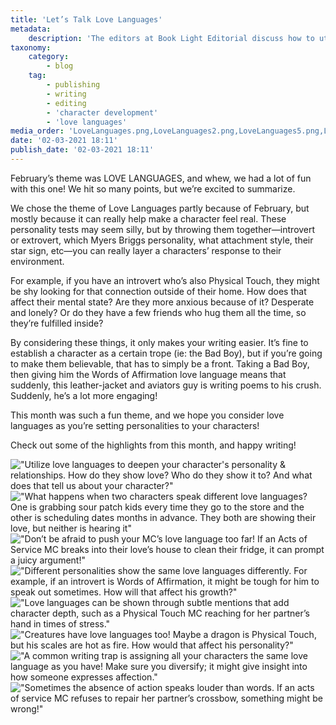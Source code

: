 ```yaml
---
title: 'Let’s Talk Love Languages'
metadata:
    description: 'The editors at Book Light Editorial discuss how to utilize love languages to deepen your writing and character growth'
taxonomy:
    category:
        - blog
    tag:
        - publishing
        - writing
        - editing
        - 'character development'
        - 'love languages'
media_order: 'LoveLanguages.png,LoveLanguages2.png,LoveLanguages5.png,LoveLanguages3.png,LoveLanguages8.png,LoveLanguages6.png,LoveLanguages7.png,BLE_LoveLanguages.png,BLE_LoveLanguages2.png'
date: '02-03-2021 18:11'
publish_date: '02-03-2021 18:11'
---
```


February’s theme was LOVE LANGUAGES, and whew, we had a lot of fun with this one! We hit so many points, but we’re excited to summarize. 

We chose the theme of Love Languages partly because of February, but mostly because it can really help make a character feel real. These personality tests may seem silly, but by throwing them together—introvert or extrovert, which Myers Briggs personality, what attachment style, their star sign, etc—you can really layer a characters’ response to their environment. 

For example, if you have an introvert who’s also Physical Touch, they might be shy looking for that connection outside of their home. How does that affect their mental state? Are they more anxious because of it? Desperate and lonely? Or do they have a few friends who hug them all the time, so they’re fulfilled inside? 

By considering these things, it only makes your writing easier. It’s fine to establish a character as a certain trope (ie: the Bad Boy), but if you’re going to make them believable, that has to simply be a front. Taking a Bad Boy, then giving him the Words of Affirmation love language means that suddenly, this leather-jacket and aviators guy is writing poems to his crush. Suddenly, he’s a lot more engaging! 

This month was such a fun theme, and we hope you consider love languages as you’re setting personalities to your characters!

Check out some of the highlights from this month, and happy writing!

!["Utilize love languages to deepen your character's personality & relationships. How do they show love? Who do they show it to? And what does that tell us about your character?"](BLE_LoveLanguages.png?cropResize=350,350)
!["What happens when two characters speak different love languages? One is grabbing sour patch kids every time they go to the store and the other is scheduling dates months in advance. They both are showing their love, but neither is hearing it"](BLE_LoveLanguages2.png?cropResize=350,350)
!["Don’t be afraid to push your MC’s love language too far! If an Acts of Service MC breaks into their love’s house to clean their fridge, it can prompt a juicy argument!"](LoveLanguages2.png?cropResize=350,350)
!["Different personalities show the same love languages differently. For example, if an introvert is Words of Affirmation, it might be tough for him to speak out sometimes. How will that affect his growth?"](LoveLanguages3.png?cropResize=350,350)
!["Love languages can be shown through subtle mentions that add character depth, such as a Physical Touch MC reaching for her partner’s hand in times of stress."](LoveLanguages5.png?cropResize=350,350)
!["Creatures have love languages too! Maybe a dragon is Physical Touch, but his scales are hot as fire. How would that affect his personality?"](LoveLanguages6.png?cropResize=350,350)
!["A common writing trap is assigning all your characters the same love language as you have! Make sure you diversify; it might give insight into how someone expresses affection."](LoveLanguages7.png?cropResize=350,350)
!["Sometimes the absence of action speaks louder than words. If an acts of service MC refuses to repair her partner’s crossbow, something might be wrong!"](LoveLanguages8.png?cropResize=350,350)